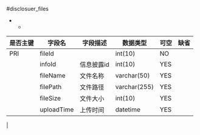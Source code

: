 #disclosuer_files
* -
 
|是否主键	|字段名	|字段描述	|数据类型	|可空	|缺省	|
| --------|-----|-----|-----|-----|-----|
|PRI|fileId||int(10)|NO||
||infoId|信息披露id|int(10)|YES||
||fileName|文件名称|varchar(50)|YES||
||filePath|文件路径|varchar(255)|YES||
||fileSize|文件大小|int(10)|YES||
||uploadTime|上传时间|datetime|YES||
|
